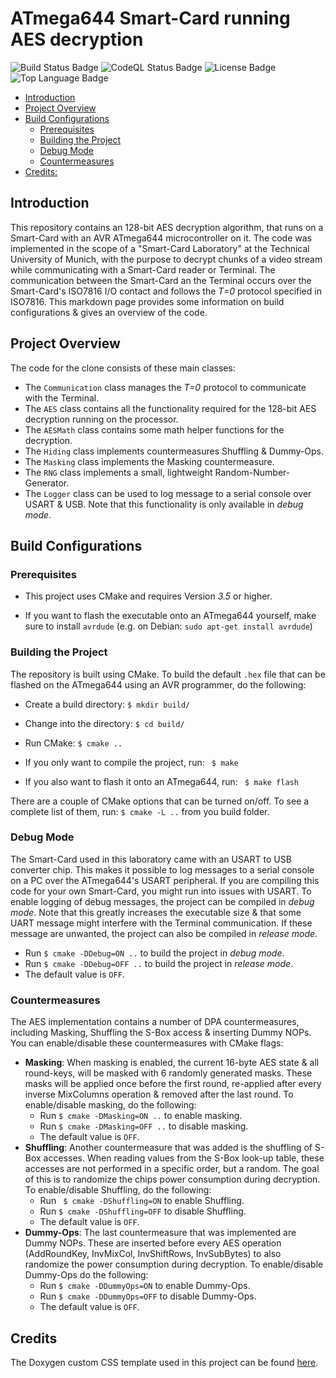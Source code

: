 # ATmega644 Smart-Card running AES decryption
![Build Status Badge](https://img.shields.io/github/workflow/status/philippkarg/smartcard/Deploy%20Doxygen%20to%20Github%20Pages)
![CodeQL Status Badge](https://img.shields.io/github/workflow/status/philippkarg/smartcard/CodeQL?label=CodeQL)
![License Badge](https://img.shields.io/github/license/philippkarg/smartcard)
![Top Language Badge](https://img.shields.io/github/languages/top/philippkarg/smartcard)
- [Introduction](#introduction)
- [Project Overview](#project-overview)
- [Build Configurations](#build-configurations)
    - [Prerequisites](#prerequisites)
    - [Building the Project](#building-the-project)
    - [Debug Mode](#debug-mode)
    - [Countermeasures](#countermeasures)
- [Credits:](#credits)

## Introduction

This repository contains an 128-bit AES decryption algorithm, that runs on a Smart-Card with an AVR ATmega644 microcontroller on it. The code was implemented in the scope of a "Smart-Card Laboratory" at the Technical University of Munich, with the purpose to decrypt chunks of a video stream while communicating with a Smart-Card reader or Terminal. The communication between the Smart-Card an the Terminal occurs over the Smart-Card's ISO7816 I/O contact and follows the *T=0* protocol specified in ISO7816. This markdown page provides some information on build configurations & gives an overview of the code.

## Project Overview

The code for the clone consists of these main classes:

- The `Communication` class manages the *T=0* protocol to communicate with the Terminal.
- The `AES` class contains all the functionality required for the 128-bit AES decryption running on the processor.
- The `AESMath` class contains some math helper functions for the decryption.
- The `Hiding` class implements countermeasures Shuffling & Dummy-Ops.
- The `Masking` class implements the Masking countermeasure.
- The `RNG` class implements a small, lightweight Random-Number-Generator.
- The `Logger` class can be used to log message to a serial console over USART & USB. Note that this functionality is only available in *debug mode*.

## Build Configurations

### Prerequisites

- This project uses CMake and requires Version *3.5* or higher.

- If you want to flash the executable onto an ATmega644 yourself, make sure to install `avrdude` (e.g. on Debian: `sudo apt-get install avrdude`)


### Building the Project

The repository is built using CMake. To build the default `.hex` file that can be flashed on the ATmega644 using an AVR programmer, do the following:

- Create a build directory: `$ mkdir build/`

- Change into the directory: `$ cd build/`

- Run CMake: `$ cmake ..`

- If you only want to compile the project, run: ` $ make`

- If you also want to flash it onto an ATmega644, run: ` $ make flash`


There are a couple of CMake options that can be turned on/off.
To see a complete list of them, run: `$ cmake -L ..` from you build folder.

### Debug Mode

The Smart-Card used in this laboratory came with an USART to USB converter chip. This makes it possible to log messages to a serial console on a PC over the ATmega644's USART peripheral. If you are compiling this code for your own Smart-Card, you might run into issues with USART.
To enable logging of debug messages, the project can be compiled in *debug mode*. Note that this greatly increases the executable size & that some UART message might interfere with the Terminal communication. If these message are unwanted, the project can also be compiled in *release mode*.

- Run `$ cmake -DDebug=ON ..` to build the project in *debug mode*.
- Run `$ cmake -DDebug=OFF ..` to build the project in *release mode*.
- The default value is `OFF`.


### Countermeasures

The AES implementation contains a number of DPA countermeasures, including Masking, Shuffling the S-Box access & inserting Dummy NOPs. You can enable/disable these countermeasures with CMake flags:

- **Masking**: When masking is enabled, the current 16-byte AES state & all round-keys, will be masked with 6 randomly generated masks. These masks will be applied once before the first round, re-applied after every inverse MixColumns operation & removed after the last round. To enable/disable masking, do the following:
	- Run `$ cmake -DMasking=ON ..` to enable masking.
	- Run `$ cmake -DMasking=OFF ..` to disable masking.
	- The default value is `OFF`.
- **Shuffling**: Another countermeasure that was added is the shuffling of S-Box accesses. When reading values from the S-Box look-up table, these accesses are not performed in a specific order, but a random. The goal of this is to randomize the chips power consumption during decryption. To enable/disable Shuffling, do the following:
	- Run ` $ cmake -DShuffling=ON` to enable Shuffling.
	- Run `$ cmake -DShuffling=OFF` to disable Shuffling.
	- The default value is `OFF`.
- **Dummy-Ops**: The last countermeasure that was implemented are Dummy NOPs. These are inserted before every AES operation (AddRoundKey, InvMixCol, InvShiftRows, InvSubBytes) to also randomize the power consumption during decryption. To enable/disable Dummy-Ops do the following:
	- Run `$ cmake -DDummyOps=ON` to enable Dummy-Ops.
	- Run `$ cmake -DDummyOps=OFF` to disable Dummy-Ops.
	- The default value is `OFF`.

## Credits
The Doxygen custom CSS template used in this project can be found <a href="https://github.com/jothepro/doxygen-awesome-css" target="_blank">here</a>.
